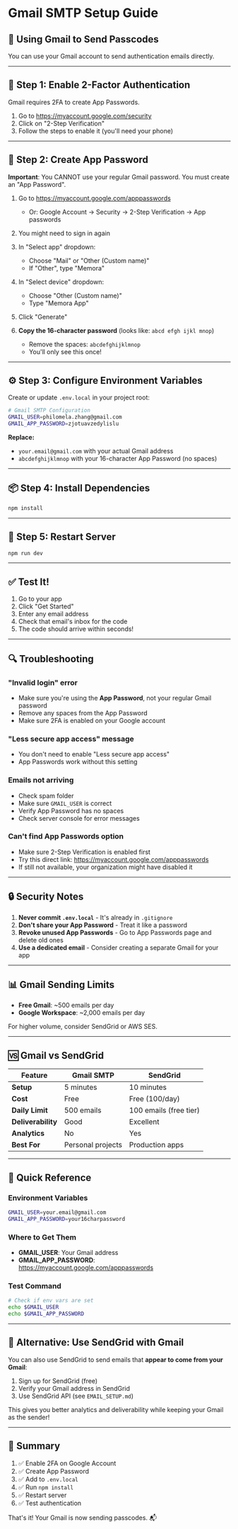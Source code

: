 # Gmail SMTP Setup Guide

## 📧 Using Gmail to Send Passcodes

You can use your Gmail account to send authentication emails directly.

---

## 🔑 Step 1: Enable 2-Factor Authentication

Gmail requires 2FA to create App Passwords.

1. Go to https://myaccount.google.com/security
2. Click on "2-Step Verification"
3. Follow the steps to enable it (you'll need your phone)

---

## 🔐 Step 2: Create App Password

**Important**: You CANNOT use your regular Gmail password. You must create an "App Password".

1. Go to https://myaccount.google.com/apppasswords

   - Or: Google Account → Security → 2-Step Verification → App passwords

2. You might need to sign in again

3. In "Select app" dropdown:

   - Choose "Mail" or "Other (Custom name)"
   - If "Other", type "Memora"

4. In "Select device" dropdown:

   - Choose "Other (Custom name)"
   - Type "Memora App"

5. Click "Generate"

6. **Copy the 16-character password** (looks like: `abcd efgh ijkl mnop`)
   - Remove the spaces: `abcdefghijklmnop`
   - You'll only see this once!

---

## ⚙️ Step 3: Configure Environment Variables

Create or update `.env.local` in your project root:

```bash
# Gmail SMTP Configuration
GMAIL_USER=philomela.zhang@gmail.com
GMAIL_APP_PASSWORD=zjotuavzedylislu
```

**Replace:**

- `your.email@gmail.com` with your actual Gmail address
- `abcdefghijklmnop` with your 16-character App Password (no spaces)

---

## 📦 Step 4: Install Dependencies

```bash
npm install
```

---

## 🚀 Step 5: Restart Server

```bash
npm run dev
```

---

## ✅ Test It!

1. Go to your app
2. Click "Get Started"
3. Enter any email address
4. Check that email's inbox for the code
5. The code should arrive within seconds!

---

## 🔍 Troubleshooting

### "Invalid login" error

- Make sure you're using the **App Password**, not your regular Gmail password
- Remove any spaces from the App Password
- Make sure 2FA is enabled on your Google account

### "Less secure app access" message

- You don't need to enable "Less secure app access"
- App Passwords work without this setting

### Emails not arriving

- Check spam folder
- Make sure `GMAIL_USER` is correct
- Verify App Password has no spaces
- Check server console for error messages

### Can't find App Passwords option

- Make sure 2-Step Verification is enabled first
- Try this direct link: https://myaccount.google.com/apppasswords
- If still not available, your organization might have disabled it

---

## 🔒 Security Notes

1. **Never commit `.env.local`** - It's already in `.gitignore`
2. **Don't share your App Password** - Treat it like a password
3. **Revoke unused App Passwords** - Go to App Passwords page and delete old ones
4. **Use a dedicated email** - Consider creating a separate Gmail for your app

---

## 📊 Gmail Sending Limits

- **Free Gmail**: ~500 emails per day
- **Google Workspace**: ~2,000 emails per day

For higher volume, consider SendGrid or AWS SES.

---

## 🆚 Gmail vs SendGrid

| Feature            | Gmail SMTP        | SendGrid               |
| ------------------ | ----------------- | ---------------------- |
| **Setup**          | 5 minutes         | 10 minutes             |
| **Cost**           | Free              | Free (100/day)         |
| **Daily Limit**    | 500 emails        | 100 emails (free tier) |
| **Deliverability** | Good              | Excellent              |
| **Analytics**      | No                | Yes                    |
| **Best For**       | Personal projects | Production apps        |

---

## 🎯 Quick Reference

### Environment Variables

```bash
GMAIL_USER=your.email@gmail.com
GMAIL_APP_PASSWORD=your16charpassword
```

### Where to Get Them

- **GMAIL_USER**: Your Gmail address
- **GMAIL_APP_PASSWORD**: https://myaccount.google.com/apppasswords

### Test Command

```bash
# Check if env vars are set
echo $GMAIL_USER
echo $GMAIL_APP_PASSWORD
```

---

## 🔄 Alternative: Use SendGrid with Gmail

You can also use SendGrid to send emails that **appear to come from your Gmail**:

1. Sign up for SendGrid (free)
2. Verify your Gmail address in SendGrid
3. Use SendGrid API (see `EMAIL_SETUP.md`)

This gives you better analytics and deliverability while keeping your Gmail as the sender!

---

## 📝 Summary

1. ✅ Enable 2FA on Google Account
2. ✅ Create App Password
3. ✅ Add to `.env.local`
4. ✅ Run `npm install`
5. ✅ Restart server
6. ✅ Test authentication

That's it! Your Gmail is now sending passcodes. 📬
